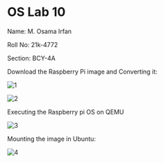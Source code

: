 # OS Lab 10
Name: M. Osama Irfan

Roll No: 21k-4772

Section: BCY-4A

Download the Raspberry Pi image and Converting it:

![1](https://user-images.githubusercontent.com/118754984/235297381-df75ab88-e429-4d29-9982-3167488c04c5.PNG)

![2](https://user-images.githubusercontent.com/118754984/235297400-0fa53989-91c4-48ba-9c86-76849dc3e23f.PNG)

Executing the Raspberry pi OS on QEMU

![3](https://user-images.githubusercontent.com/118754984/235297419-9a7ac46d-ea96-4ae5-a658-09bcab04bf9a.PNG)

Mounting the image in Ubuntu:

![4](https://user-images.githubusercontent.com/118754984/235297432-9a5d5359-eee8-4678-bb43-7cd1951cfe64.PNG)
